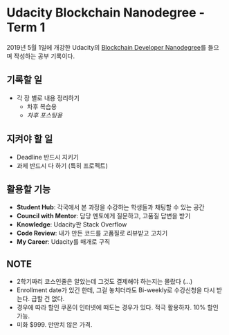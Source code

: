 # Udacity Blockchain Nanodegree - Term 1

2019년 5월 1일에 개강한 Udacity의 [Blockchain Developer Nanodegree](ㅇ)를 들으며 작성하는 공부 기록이다.

## 기록할 일

- 각 장 별로 내용 정리하기
  - 차후 복습용
  - *차후 포스팅용*

## 지켜야 할 일

- Deadline 반드시 지키기
- 과제 반드시 다 하기 (특히 프로젝트)

## 활용할 기능

- **Student Hub**: 각국에서 본 과정을 수강하는 학생들과 채팅할 수 있는 공간
- **Council with Mentor**: 담당 멘토에게 질문하고, 고품질 답변을 받기
- **Knowledge**: Udacity판 Stack Overflow
- **Code Review**: 내가 만든 코드를 고품질로 리뷰받고 고치기
- **My Career**: Udacity를 매개로 구직

## NOTE

- 2학기짜리 코스인줄은 알았는데 그것도 결제해야 하는지는 몰랐다 (...)
- Enrollment date가 있긴 한데, 그걸 놓치더라도 Bi-weekly로 수강신청을 다시 받는다. 급할 건 없다.
- 경우에 따라 할인 쿠폰이 인터넷에 떠도는 경우가 있다. 적극 활용하자. 10% 할인 가능.
- 미화 $999. 만만치 않은 가격.
